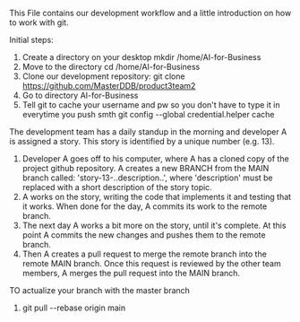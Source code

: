 This File contains our development workflow and a little introduction on how to work with git.

Initial steps:

1. Create a directory on your desktop mkdir /home/AI-for-Business
2. Move to the directory cd /home/AI-for-Business
3. Clone our development repository: git clone https://github.com/MasterDDB/product3team2
4. Go to directory AI-for-Business
5. Tell git to cache your username and pw so you don't have to type it in everytime you push smth git config --global credential.helper cache

The development team has a daily standup in the morning and developer A is assigned a story. This story is identified by a unique number (e.g. 13).
1. Developer A goes off to his computer, where A has a cloned copy of the project github repository. A creates a new BRANCH from the MAIN branch called: 'story-13-..description..', where 'description' must be replaced with a short description of the story topic.
2. A works on the story, writing the code that implements it and testing that it works. When done for the day, A commits its work to the remote branch.
3. The next day A works a bit more on the story, until it's complete. At this point A commits the new changes and pushes them to the remote branch. 
4. Then A creates a pull request to merge the remote branch into the remote MAIN branch. Once this request is reviewed by the other team members, A merges the pull request into the MAIN branch.

TO actualize your branch with the master branch
1. git pull --rebase origin main
